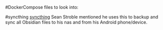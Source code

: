 
#DockerCompose files to look into:

#syncthing [syncthing](https://syncthing.net/)
Sean Stroble mentioned he uses this to backup and sync all Obsidian files to his nas and from his Android phone/device.


